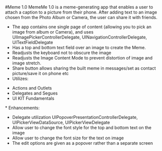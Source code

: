 #Meme 1.0
MemeMe 1.0 is a meme-generating app that enables a user to attach a caption to a picture from their phone. After adding text to an image chosen from the Photo Album or Camera, the user can share it with friends.
* The app contains one single page of content (allowing you to pick an image from album or Camera), and uses UIImagePickerControllerDelegate, UINavigationControllerDelegate, UITextFieldDelegate
* Has a top and bottom text field over an image to create the Meme. 
* Readjusts the keyboard not to obscure the image 
* Readjusts the Image Content Mode to prevent distortion of image and image stretch. 
* Share button allows sharing the built meme in messages/set as contact picture/save it on phone etc
* Utilizes:
<ul>
<li> Actions and Outlets </li>
<li> Delegates and Segues </li>
<li> UI KIT Fundamentals</li>

</ul>
* Enhancements:
<ul>
<li> Delegate utilization UIPopoverPresentationControllerDelegate, UIPickerViewDataSource, UIPickerViewDelegate </li>
<li> Allow user to change the font style for the top and bottom text on the image </li>
<li> Allow user to change the font size for the text on image </li>
<li> The edit options are given as a popover rather than a separate screen </li>
</ul>
